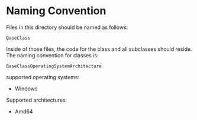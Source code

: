 # Naming Convention

Files in this directory should be named as follows:

`BaseClass`

Inside of those files, the code for the class and all subclasses should reside.
The naming convention for classes is:

`BaseClassOperatingSystemArchitecture`

supported operating systems:

- Windows

Supported architectures:

- Amd64
